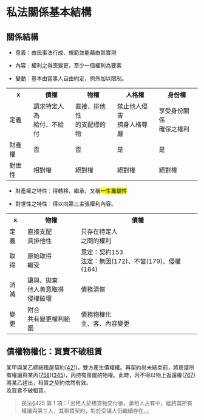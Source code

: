 # 私法關係基本結構

## 關係結構

- 意義：由民事法行成、規範並能藉由其實現

- 內容：權利之得喪變更，至少一個權利為要素

- 變動：基本由當事人自由約定，例外加以限制。

<table>
  <tr>
    <th>x</th>
    <th>債權</th>
    <th>物權</th>
    <th>人格權</th>
    <th>身份權</th>
  </tr>
  <tr>
    <td>定義</td>
    <td>請求特定人為<br>給付、不給付</td>
    <td>直接、排他性<br>的支配標的物</td>
    <td>禁止他人侵害<br>擠身人格尊嚴</td>
    <td>享受身份關係<br>確保之權利</td>
  </tr>
  <tr>
    <td>財產權</td>
    <td>否</td>
    <td>否</td>
    <td>是</td>
    <td>是</td>
  </tr>
  <tr>
    <td>對世性</td>
    <td>相對權</td>
    <td>絕對權</td>
    <td>絕對權</td>
    <td>絕對權</td>
  </tr>
</table>

- 財產權之特性：得轉移、繼承，又稱<mark>一生專屬性</mark>

- 對世性之特性：得以向第三主張權利內容。

<table>
  <tr>
    <th>x</th>
    <th>物權</th>
    <th>債權</th>
  </tr>
  <tr>
    <td>定義</td>
    <td>直接支配<br>具排他性</td>
    <td>只存在特定人<br>之間的權利</td>
  </tr>
  <tr>
    <td>取得</td>
    <td>原始取得<br>繼受</td>
    <td>意定：契約153<br>
    法定：無因(172)、不當(179)、侵權(184)
    </td>
  </tr>
  <tr>
    <td>消滅</td>
    <td>讓與、拋棄<br>他人善意取得<br>侵權破壞</td>
    <td>債務清償</td>
  </tr>
  <tr>
    <td>變更</td>
    <td>附合<br>共有變更權利範圍</td>
    <td>債務物權化<br>主、客、內容變更</td>
  </tr>
</table>

## 債權物權化：買賣不破租賃

某甲與某乙締結租屋契約([421](https://law.moj.gov.tw/LawClass/LawSingle.aspx?pcode=B0000001&flno=421))，雙方產生債權權。再契約尚未結束前，將房屋所有權讓與某丙([758](https://law.moj.gov.tw/LawClass/LawSingle.aspx?pcode=B0000001&flno=758))([345](https://law.moj.gov.tw/LawClass/LawSingle.aspx?pcode=B0000001&flno=345))，丙持有房屋的物權。此時，丙不得以物上返還權([767](https://law.moj.gov.tw/LawClass/LawSingle.aspx?pcode=B0000001&flno=767))將某乙趕出，租賃之契約依然有效。<br>及買賣不破租賃。

> 民法§425 第 1 項：「出租人於租賃物交付後，承租人占有中，縱將其所有權讓與第三人，其租賃契約，對於受讓人仍繼續存在。」

